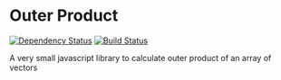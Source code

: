 # Outer Product

[![Dependency Status](https://gemnasium.com/talshani/outer-product.svg)](https://gemnasium.com/talshani/outer-product)
[![Build Status](https://travis-ci.org/talshani/outer-product.svg?branch=master)](https://travis-ci.org/talshani/outer-product)

A very small javascript library to calculate outer product of an array of vectors
